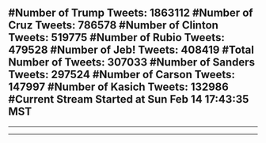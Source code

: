 #Number of Trump Tweets: 1863112
#Number of Cruz Tweets: 786578
#Number of Clinton Tweets: 519775
#Number of Rubio Tweets: 479528
#Number of Jeb! Tweets: 408419
#Total Number of Tweets: 307033 
#Number of Sanders Tweets: 297524
#Number of Carson Tweets: 147997
#Number of Kasich Tweets: 132986
#Current Stream Started at Sun Feb 14 17:43:35 MST
---
---
---

